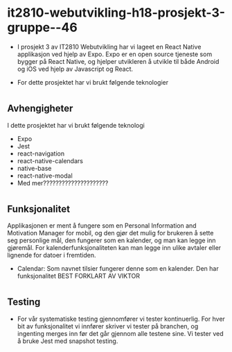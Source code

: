 # it2810-webutvikling-h18-prosjekt-3-gruppe--46

- I prosjekt 3 av IT2810 Webutvikling har vi lageet en React Native applikasjon ved hjelp av Expo. Expo er en open source tjeneste som bygger på React Native, og hjelper utvikleren å utvikle til både Android og iOS ved hjelp av Javascript og React. 

- For dette prosjektet har vi brukt følgende teknologier

#

## Avhengigheter
I dette prosjektet har vi brukt følgende teknologi
- Expo
- Jest
- react-navigation
- react-native-calendars
- native-base
- react-native-modal
- Med mer?????????????????????

#

## Funksjonalitet
Applikasjonen er ment å fungere som en Personal Information and Motivation Manager for mobil, og den gjør det mulig for brukeren å sette seg personlige mål, den fungerer som en kalender, og man kan legge inn gjøremål. For kalenderfunksjonaliteten kan man legge inn ulike avtaler eller lignende for datoer i fremtiden. 

- Calendar: Som navnet tilsier fungerer denne som en kalender. Den har funksjonalitet BEST FORKLART AV VIKTOR

#

## Testing
- For vår systematiske testing gjennomfører vi tester kontinuerlig. For hver bit av funksjonalitet vi innfører skriver vi tester på branchen, og ingenting merges inn før det går gjennom alle testene sine. Vi tester ved å bruke Jest med snapshot testing.
